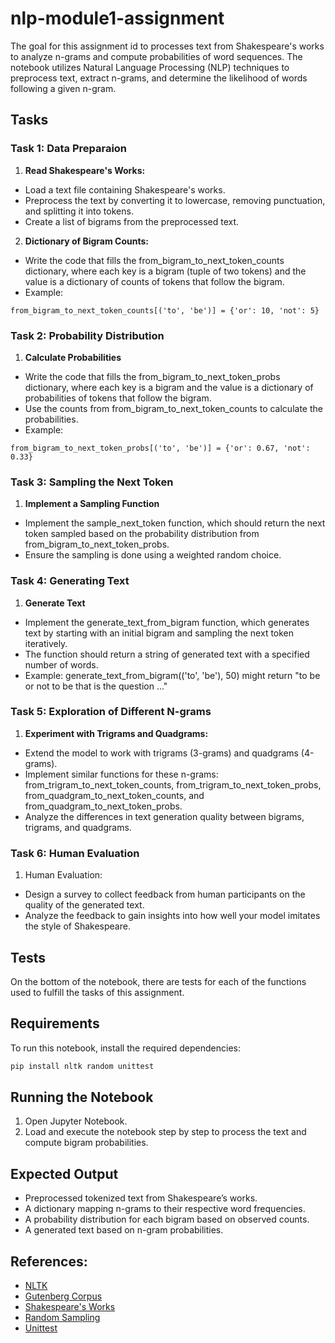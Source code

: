 # nlp-module1-assignment
The goal for this assignment id to processes text from Shakespeare's works to analyze n-grams and compute probabilities of word sequences. The notebook utilizes Natural Language Processing (NLP) techniques to preprocess text, extract n-grams, and determine the likelihood of words following a given n-gram.

## Tasks

### Task 1: Data Preparaion
1. **Read Shakespeare's Works:**
- Load a text file containing Shakespeare's works.
- Preprocess the text by converting it to lowercase, removing punctuation, and splitting it into tokens.
- Create a list of bigrams from the preprocessed text.

2. **Dictionary of Bigram Counts:**
- Write the code that fills the from_bigram_to_next_token_counts dictionary, where each key is a bigram (tuple of two tokens) and the value is a dictionary of counts of tokens that follow the bigram.
- Example: 
```
from_bigram_to_next_token_counts[('to', 'be')] = {'or': 10, 'not': 5}
```

### Task 2: Probability Distribution
1. **Calculate Probabilities**
- Write the code that fills the from_bigram_to_next_token_probs dictionary, where each key is a bigram and the value is a dictionary of probabilities of tokens that follow the bigram.
- Use the counts from from_bigram_to_next_token_counts to calculate the probabilities.
- Example: 
```
from_bigram_to_next_token_probs[('to', 'be')] = {'or': 0.67, 'not': 0.33}
```

### Task 3: Sampling the Next Token
1. **Implement a Sampling Function**
- Implement the sample_next_token function, which should return the next token sampled based on the probability distribution from from_bigram_to_next_token_probs.
- Ensure the sampling is done using a weighted random choice.

### Task 4: Generating Text
1. **Generate Text**
- Implement the generate_text_from_bigram function, which generates text by starting with an initial bigram and sampling the next token iteratively.
- The function should return a string of generated text with a specified number of words.
- Example: generate_text_from_bigram(('to', 'be'), 50) might return "to be or not to be that is the question ..."

### Task 5: Exploration of Different N-grams
1. **Experiment with Trigrams and Quadgrams:**
- Extend the model to work with trigrams (3-grams) and quadgrams (4-grams).
- Implement similar functions for these n-grams: from_trigram_to_next_token_counts, from_trigram_to_next_token_probs, from_quadgram_to_next_token_counts, and from_quadgram_to_next_token_probs.
- Analyze the differences in text generation quality between bigrams, trigrams, and quadgrams.

### Task 6: Human Evaluation
1. Human Evaluation:
- Design a survey to collect feedback from human participants on the quality of the generated text.
- Analyze the feedback to gain insights into how well your model imitates the style of Shakespeare.

## Tests
On the bottom of the notebook, there are tests for each of the functions used to fulfill the tasks of this assignment.

## Requirements
To run this notebook, install the required dependencies:
```bash
pip install nltk random unittest
```

## Running the Notebook
1. Open Jupyter Notebook.
2. Load and execute the notebook step by step to process the text and compute bigram probabilities.

## Expected Output
- Preprocessed tokenized text from Shakespeare’s works.
- A dictionary mapping n-grams to their respective word frequencies.
- A probability distribution for each bigram based on observed counts.
- A generated text based on n-gram probabilities.

## References:
- [NLTK](https://www.nltk.org/)
- [Gutenberg Corpus](https://www.nltk.org/book/ch02.html)
- [Shakespeare's Works](https://www.gutenberg.org/ebooks/100)
- [Random Sampling](https://docs.python.org/3/library/random.html)
- [Unittest](https://docs.python.org/3/library/unittest.html)

